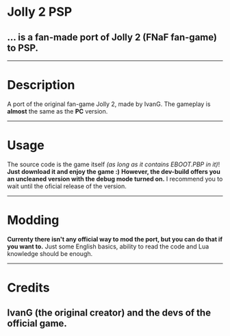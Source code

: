 # Jolly 2 PSP
## ... is a fan-made port of Jolly 2 (FNaF fan-game) to PSP.
____
# Description
A port of the original fan-game Jolly 2, made by IvanG. The gameplay is **almost** the same as the **PC** version.
____
# Usage
The source code is the game itself *(as long as it contains EBOOT.PBP in it)*! **Just download it and enjoy the game :)**
**However, the dev-build offers you an uncleaned version with the debug mode turned on.** I recommend you to wait until the oficial release of the version.
____
# Modding
**Currenty there isn't any official way to mod the port, but you can do that if you want to.** Just some English basics, ability to read the code and Lua knowledge should be enough.
____
# Credits
## IvanG (the original creator) and the devs of the official game.
